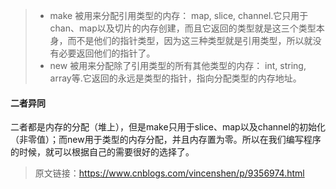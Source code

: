 > - make 被用来分配引用类型的内存： map, slice, channel.它只用于chan、map以及切片的内存创建，而且它返回的类型就是这三个类型本身，而不是他们的指针类型，因为这三种类型就是引用类型，所以就没有必要返回他们的指针了。
> - new 被用来分配除了引用类型的所有其他类型的内存： int, string, array等.它返回的永远是类型的指针，指向分配类型的内存地址。

#### 二者异同
二者都是内存的分配（堆上），但是make只用于slice、map以及channel的初始化（非零值）；而new用于类型的内存分配，并且内存置为零。所以在我们编写程序的时候，就可以根据自己的需要很好的选择了。



> 原文链接：https://www.cnblogs.com/vincenshen/p/9356974.html

